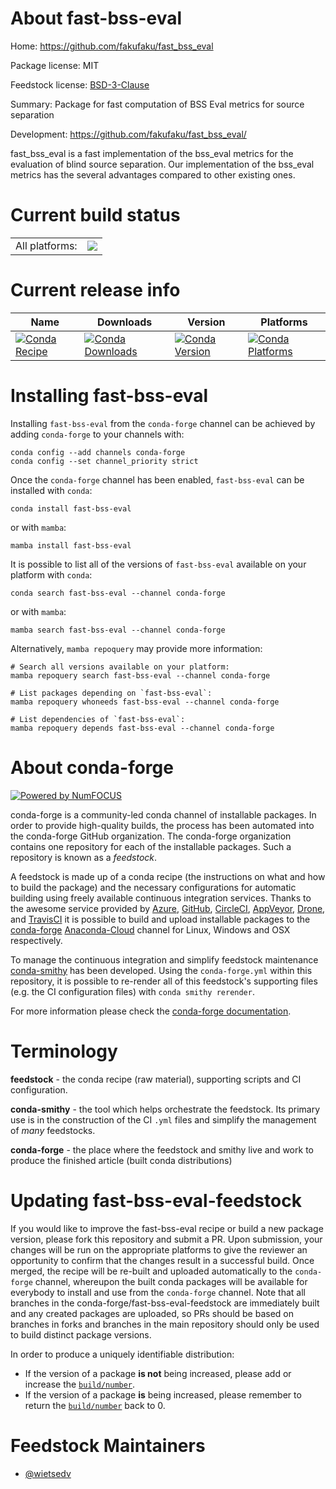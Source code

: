 About fast-bss-eval
===================

Home: https://github.com/fakufaku/fast_bss_eval

Package license: MIT

Feedstock license: [BSD-3-Clause](https://github.com/conda-forge/fast-bss-eval-feedstock/blob/main/LICENSE.txt)

Summary: Package for fast computation of BSS Eval metrics for source separation

Development: https://github.com/fakufaku/fast_bss_eval/

fast_bss_eval is a fast implementation of the bss_eval metrics for the evaluation of blind source separation. Our implementation of the bss_eval metrics has the several advantages compared to other existing ones.


Current build status
====================


<table><tr><td>All platforms:</td>
    <td>
      <a href="https://dev.azure.com/conda-forge/feedstock-builds/_build/latest?definitionId=17545&branchName=main">
        <img src="https://dev.azure.com/conda-forge/feedstock-builds/_apis/build/status/fast-bss-eval-feedstock?branchName=main">
      </a>
    </td>
  </tr>
</table>

Current release info
====================

| Name | Downloads | Version | Platforms |
| --- | --- | --- | --- |
| [![Conda Recipe](https://img.shields.io/badge/recipe-fast--bss--eval-green.svg)](https://anaconda.org/conda-forge/fast-bss-eval) | [![Conda Downloads](https://img.shields.io/conda/dn/conda-forge/fast-bss-eval.svg)](https://anaconda.org/conda-forge/fast-bss-eval) | [![Conda Version](https://img.shields.io/conda/vn/conda-forge/fast-bss-eval.svg)](https://anaconda.org/conda-forge/fast-bss-eval) | [![Conda Platforms](https://img.shields.io/conda/pn/conda-forge/fast-bss-eval.svg)](https://anaconda.org/conda-forge/fast-bss-eval) |

Installing fast-bss-eval
========================

Installing `fast-bss-eval` from the `conda-forge` channel can be achieved by adding `conda-forge` to your channels with:

```
conda config --add channels conda-forge
conda config --set channel_priority strict
```

Once the `conda-forge` channel has been enabled, `fast-bss-eval` can be installed with `conda`:

```
conda install fast-bss-eval
```

or with `mamba`:

```
mamba install fast-bss-eval
```

It is possible to list all of the versions of `fast-bss-eval` available on your platform with `conda`:

```
conda search fast-bss-eval --channel conda-forge
```

or with `mamba`:

```
mamba search fast-bss-eval --channel conda-forge
```

Alternatively, `mamba repoquery` may provide more information:

```
# Search all versions available on your platform:
mamba repoquery search fast-bss-eval --channel conda-forge

# List packages depending on `fast-bss-eval`:
mamba repoquery whoneeds fast-bss-eval --channel conda-forge

# List dependencies of `fast-bss-eval`:
mamba repoquery depends fast-bss-eval --channel conda-forge
```


About conda-forge
=================

[![Powered by
NumFOCUS](https://img.shields.io/badge/powered%20by-NumFOCUS-orange.svg?style=flat&colorA=E1523D&colorB=007D8A)](https://numfocus.org)

conda-forge is a community-led conda channel of installable packages.
In order to provide high-quality builds, the process has been automated into the
conda-forge GitHub organization. The conda-forge organization contains one repository
for each of the installable packages. Such a repository is known as a *feedstock*.

A feedstock is made up of a conda recipe (the instructions on what and how to build
the package) and the necessary configurations for automatic building using freely
available continuous integration services. Thanks to the awesome service provided by
[Azure](https://azure.microsoft.com/en-us/services/devops/), [GitHub](https://github.com/),
[CircleCI](https://circleci.com/), [AppVeyor](https://www.appveyor.com/),
[Drone](https://cloud.drone.io/welcome), and [TravisCI](https://travis-ci.com/)
it is possible to build and upload installable packages to the
[conda-forge](https://anaconda.org/conda-forge) [Anaconda-Cloud](https://anaconda.org/)
channel for Linux, Windows and OSX respectively.

To manage the continuous integration and simplify feedstock maintenance
[conda-smithy](https://github.com/conda-forge/conda-smithy) has been developed.
Using the ``conda-forge.yml`` within this repository, it is possible to re-render all of
this feedstock's supporting files (e.g. the CI configuration files) with ``conda smithy rerender``.

For more information please check the [conda-forge documentation](https://conda-forge.org/docs/).

Terminology
===========

**feedstock** - the conda recipe (raw material), supporting scripts and CI configuration.

**conda-smithy** - the tool which helps orchestrate the feedstock.
                   Its primary use is in the construction of the CI ``.yml`` files
                   and simplify the management of *many* feedstocks.

**conda-forge** - the place where the feedstock and smithy live and work to
                  produce the finished article (built conda distributions)


Updating fast-bss-eval-feedstock
================================

If you would like to improve the fast-bss-eval recipe or build a new
package version, please fork this repository and submit a PR. Upon submission,
your changes will be run on the appropriate platforms to give the reviewer an
opportunity to confirm that the changes result in a successful build. Once
merged, the recipe will be re-built and uploaded automatically to the
`conda-forge` channel, whereupon the built conda packages will be available for
everybody to install and use from the `conda-forge` channel.
Note that all branches in the conda-forge/fast-bss-eval-feedstock are
immediately built and any created packages are uploaded, so PRs should be based
on branches in forks and branches in the main repository should only be used to
build distinct package versions.

In order to produce a uniquely identifiable distribution:
 * If the version of a package **is not** being increased, please add or increase
   the [``build/number``](https://docs.conda.io/projects/conda-build/en/latest/resources/define-metadata.html#build-number-and-string).
 * If the version of a package **is** being increased, please remember to return
   the [``build/number``](https://docs.conda.io/projects/conda-build/en/latest/resources/define-metadata.html#build-number-and-string)
   back to 0.

Feedstock Maintainers
=====================

* [@wietsedv](https://github.com/wietsedv/)

